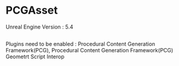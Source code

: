 # PCGAsset
Unreal Engine Version : 5.4
##
Plugins need to be enabled : Procedural Content Generation Framework(PCG), Procedural Content Generation Framework(PCG) Geometrt Script Interop
##

